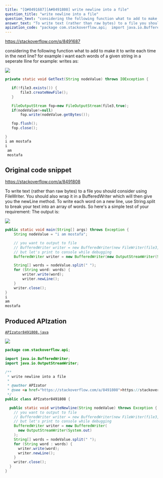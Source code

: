```yaml
---
title: "[Q#8491687][A#8491808] write newline into a file"
question_title: "write newline into a file"
question_text: "considering the following function what to add to make it to write each time in the next line? for example i want each words of a given string in a seperate lline for example: writes as:"
answer_text: "To write text (rather than raw bytes) to a file you should consider using FileWriter. You should also wrap it in a BufferedWriter which will then give you the newLine method. To write each word on a new line, use String.split to break your text into an array of words. So here's a simple test of your requirement: The output is:"
apization_code: "package com.stackoverflow.api;  import java.io.BufferedWriter; import java.io.OutputStreamWriter;  /**  * write newline into a file  *  * @author APIzator  * @see <a href=\"https://stackoverflow.com/a/8491808\">https://stackoverflow.com/a/8491808</a>  */ public class APIzator8491808 {    public static void writeNewline(String nodeValue) throws Exception {     // you want to output to file     // BufferedWriter writer = new BufferedWriter(new FileWriter(file3, true));     // but let's print to console while debugging     BufferedWriter writer = new BufferedWriter(       new OutputStreamWriter(System.out)     );     String[] words = nodeValue.split(\" \");     for (String word : words) {       writer.write(word);       writer.newLine();     }     writer.close();   } }"
---
```


https://stackoverflow.com/q/8491687

considering the following function
what to add to make it to write each time in the next line?
for example i want each words of a given string in a seperate lline for example:
writes as:


<div class="code-logo"><img src="/stackoverflow.png" /></div>

```java
private static void GetText(String nodeValue) throws IOException {

   if(!file3.exists()) {
       file3.createNewFile();
   }

   FileOutputStream fop=new FileOutputStream(file3,true);
   if(nodeValue!=null)
       fop.write(nodeValue.getBytes());

   fop.flush();
   fop.close();

}
i am mostafa
i
 am
 mostafa
```


## Original code snippet

https://stackoverflow.com/a/8491808

To write text (rather than raw bytes) to a file you should consider using FileWriter. You should also wrap it in a BufferedWriter which will then give you the newLine method.
To write each word on a new line, use String.split to break your text into an array of words.
So here&#x27;s a simple test of your requirement:
The output is:

<div class="code-logo"><img src="/stackoverflow.png" /></div>

```java
public static void main(String[] args) throws Exception {
    String nodeValue = "i am mostafa";

    // you want to output to file
    // BufferedWriter writer = new BufferedWriter(new FileWriter(file3, true));
    // but let's print to console while debugging
    BufferedWriter writer = new BufferedWriter(new OutputStreamWriter(System.out));

    String[] words = nodeValue.split(" ");
    for (String word: words) {
        writer.write(word);
        writer.newLine();
    }
    writer.close();
}
i
am
mostafa
```

## Produced APIzation

[`APIzator8491808.java`](https://github.com/pasqualesalza/apization-temp/raw/main/data/search/APIzator8491808.java)

<div class="code-logo"><img src="/apizator.png" /></div>

```java
package com.stackoverflow.api;

import java.io.BufferedWriter;
import java.io.OutputStreamWriter;

/**
 * write newline into a file
 *
 * @author APIzator
 * @see <a href="https://stackoverflow.com/a/8491808">https://stackoverflow.com/a/8491808</a>
 */
public class APIzator8491808 {

  public static void writeNewline(String nodeValue) throws Exception {
    // you want to output to file
    // BufferedWriter writer = new BufferedWriter(new FileWriter(file3, true));
    // but let's print to console while debugging
    BufferedWriter writer = new BufferedWriter(
      new OutputStreamWriter(System.out)
    );
    String[] words = nodeValue.split(" ");
    for (String word : words) {
      writer.write(word);
      writer.newLine();
    }
    writer.close();
  }
}

```